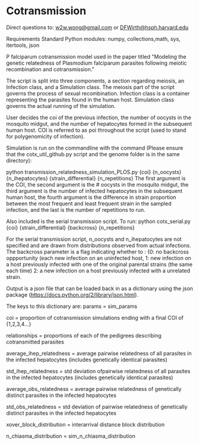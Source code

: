 # Cotransmission
Direct questions to: w2w.wong@gmail.com or DFWirth@hsph.harvard.edu 

Requirements
Standard Python modules: numpy, collections,math, sys, itertools, json

P falciparum cotransmission model used in the paper titled "Modeling the genetic relatedness of Plasmodium falciparum parasites following meiotic recombination and cotransmission."

The script is split into three components, a section regarding meiosis, an Infection class, and a Simulation class.
The meiosis part of the script governs the process of sexual recombination.
Infection class is a container representing the parasites found in the human host.
Simulation class governs the actual running of the simulation.


User decides the coi of the previous infection, the number of oocysts in the mosquito midgut, and the number of hepatocytes formed in the subsequent human host. COI is referred to as poi throughout the script (used to stand for polygenomicity of infection).

Simulation is run on the commandline with the command (Please ensure that the cotx_util_github.py script and the genome folder is in the same directory):

python transmission_relatedness_simulation_PLOS.py {coi} {n_oocysts} {n_ihepatocytes} {strain_differential} {n_repetitions}
The first argument is the COI, the second argument is the # oocysts in the mosquito midgut, the third argument is the number of infected hepatocytes in the subsequent human host, the fourth argument is the difference in strain proportion between the most frequent and least frequent strain in the sampled infection, and the last is the number of repetitions to run.

Also included is the serial transmission script. To run:
python cotx_serial.py {coi} {strain_differential} {backcross} {n_repetitions}

For the serial transmission script, n_oocysts and n_ihepatocytes are not specified and are drawn from distributions observed from actual infections. The backcross parameter is a flag indicating whether to : {0: no backcross oppportunity (each new infection on an uninfected host, 1: new infection on a host previously infected with one of the original parental strains (the same each time) 2: a new infection on a host previously infected with a unrelated strain.

Output is a json file that can be loaded back in as a dictionary using the json package (https://docs.python.org/2/library/json.html).

The keys to this dictionary are:
params = sim_params

coi = proportion of cotransmission simulations ending with a final COI of {1,2,3,4...}

relationships = proportions of each of the pedigrees describing cotransmitted parasites 

average_ihep_relatedness = average pairwise relatedness of all parasites in the infected hepatocytes (includes genetically identical parasites)

std_ihep_relatedness = std deviation ofpairwise relatedness of all parasites in the infected hepatocytes (includes genetically identical parasites) 

average_obs_relatedness = average pairwise relatedness of genetically distinct parasites in the infected hepatocytes

std_obs_relatedness = std deviation of pairwise relatedness of genetically distinct parasites in the infected hepatocytes

xover_block_distribution = interarrival distance block distribution

n_chiasma_distribution = sim_n_chiasma_distribution
